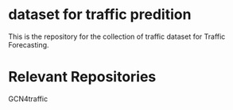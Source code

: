 # dataset for traffic predition
This is the repository for the collection of traffic dataset for Traffic Forecasting.
# Relevant Repositories
GCN4traffic
